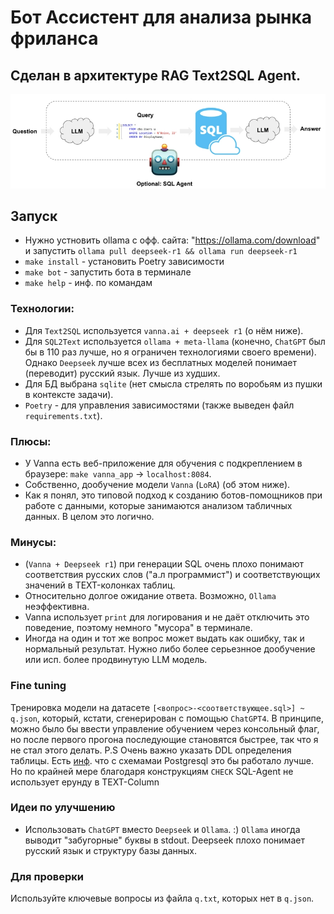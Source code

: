 # Бот Ассистент для анализа рынка фриланса
## Сделан в архитектуре RAG Text2SQL Agent.
![alt text](image.png)
## Запуск
- Нужно устновить ollama с офф. сайта: "https://ollama.com/download" и запустить `ollama pull deepseek-r1 && ollama run deepseek-r1`
- `make install` - установить Poetry зависимости
- `make bot` - запустить бота в терминале
- `make help` - инф. по командам

### Технологии:
- Для `Text2SQL` используется `vanna.ai + deepseek r1` (о нём ниже).
- Для `SQL2Text` используется `ollama + meta-llama` (конечно, `ChatGPT` был бы в 110 раз лучше, но я ограничен технологиями своего времени). Однако `Deepseek` лучше всех из бесплатных моделей понимает (переводит) русский язык. Лучше из худших.
- Для БД выбрана `sqlite` (нет смысла стрелять по воробьям из пушки в контексте задачи).
- `Poetry` - для управления зависимостями (также выведен файл `requirements.txt`).

### Плюсы:
- У Vanna есть веб-приложение для обучения с подкреплением в браузере: `make vanna_app` -> `localhost:8084`.
- Собственно, дообучение модели `Vanna` (`LoRA`) (об этом ниже).
- Как я понял, это типовой подход к созданию ботов-помощников при работе с данными, которые занимаются анализом табличных данных. В целом это логично.

### Минусы:
- (`Vanna + Deepseek r1`) при генерации SQL очень плохо понимают соответствия русских слов ("а.л программист") и соответствующих значений в TEXT-колонках таблиц.
- Относительно долгое ожидание ответа. Возможно, `Ollama` неэффективна.
- Vanna использует `print` для логирования и не даёт отключить это поведение, поэтому немного "мусора" в терминале.
- Иногда на один и тот же вопрос может выдать как ошибку, так и нормальный результат. Нужно либо более серьезнное дообучение или исп. более продвинутую LLM модель.  

### Fine tuning
Тренировка модели на датасете `[<вопрос>-<соответствующее.sql>] ~ q.json`, который, кстати, сгенерирован с помощью `ChatGPT4`. В принципе, можно было бы ввести управление обучением через консольный флаг, но после первого прогона последующие становятся быстрее, так что я не стал этого делать.
P.S
Очень важно указать DDL определения таблицы. Есть [инф](https://arxiv-org.translate.goog/html/2408.04691v2?_x_tr_sl=en&_x_tr_tl=ru&_x_tr_hl=ru&_x_tr_pto=wapp). что с схемамаи Postgresql это бы работало лучше. Но по крайней мере благодаря конструкциям `CHECK` SQL-Agent не использует ерунду в TEXT-Column
### Идеи по улучшению
- Использовать `ChatGPT` вместо `Deepseek` и `Ollama`. :) `Ollama` иногда выводит "забугорные" буквы в stdout. Deepseek плохо понимает русский язык и структуру базы данных.

### Для проверки
Используйте ключевые вопросы из файла `q.txt`, которых нет в `q.json`.
